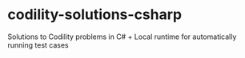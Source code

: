 # codility-solutions-csharp
Solutions to Codility problems in C# + Local runtime for automatically running test cases
